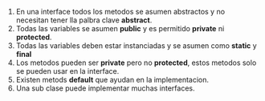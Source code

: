 1. En una interface todos los metodos se asumen abstractos y no necesitan tener lla palbra clave **abstract**.
2. Todas las variables se asumen **public** y es permitido **private** ni **protected**.
3. Todas las variables deben estar instanciadas y se asumen como **static** y **final**
4. Los metodos pueden ser **private** pero no **protected**, estos metodos solo se pueden usar en la interface.
5. Existen metods **default** que ayudan en la implementacion.
6. Una sub clase puede implementar muchas interfaces.